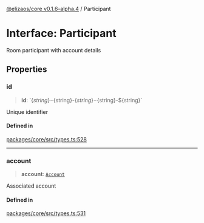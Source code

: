 [@elizaos/core v0.1.6-alpha.4](../index.md) / Participant

# Interface: Participant

Room participant with account details

## Properties

### id

> **id**: \`$\{string\}-$\{string\}-$\{string\}-$\{string\}-$\{string\}\`

Unique identifier

#### Defined in

[packages/core/src/types.ts:528](https://github.com/elizaos/eliza/blob/main/packages/core/src/types.ts#L528)

---

### account

> **account**: [`Account`](Account.md)

Associated account

#### Defined in

[packages/core/src/types.ts:531](https://github.com/elizaos/eliza/blob/main/packages/core/src/types.ts#L531)
